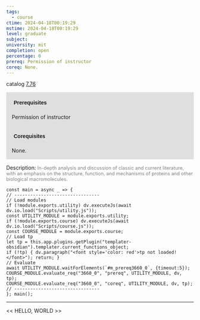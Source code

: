 ```yaml
---
tags:
  - course
ctime: 2024-04-18T00:19:29
mstime: 2024-04-18T00:19:29
level: graduate
subject: 
university: mit
completion: open
percentage: 0
prereq: Permission of instructor
coreq: None.
---
```


catalog [7.76](http://student.mit.edu/catalog/m7a.html#7.76)

<span style="display: block; padding: 15px; background-color: rgb(100, 100, 100, 0.2);"><font id="m_prereq3660_0" style="display: block; font-family: Arial, sans-serif; font-weight: bold; padding: 5px">Prerequisites</font><br><span id="prereq3660_0">Permission of instructor</span></span>
<span style="display: block; padding: 15px; background-color: rgb(100, 100, 100, 0.2);"><font id="m_coreq3660_0" style="display: block; font-family: Arial, sans-serif; font-weight: bold; padding: 5px">Corequisites</font><br><span id="coreq3660_0">None.</span></span>

<font style="">Description:</font>
<font style="color: grey; font-size: 0.8rem;">In-depth analysis and discussion of classic and current literature, with an emphasis on the structure, function, and mechanisms of proteins and other biological macromolecules.</font>

```dataviewjs
const main = async _ => {
// --------------------------------
// Load modules
if (!module.exports.utility) dv.executeJs(await dv.io.load("Scripts/utility.js"));
const UTILITY_MODULE = module.exports.utility;
if (!module.exports.course) dv.executeJs(await dv.io.load("Scripts/course.js"));
const COURSE_MODULE = module.exports.course;
// Load tp
let tp = this.app.plugins.getPlugin("templater-obsidian").templater.current_functions_object;
if (!tp) { dv.paragraph("<font style='color: red'>tp not loaded!</font>"); return; }
// Evaluate
await UTILITY_MODULE.waitForElements(`#m_prereq3660_0`, {timeout:5});
COURSE_MODULE.evaluate_req("3660_0", "prereq", UTILITY_MODULE, dv, tp);
COURSE_MODULE.evaluate_req("3660_0", "coreq", UTILITY_MODULE, dv, tp);
// --------------------------------
}; main();
```

---

<< HELLO, WORLD >>
